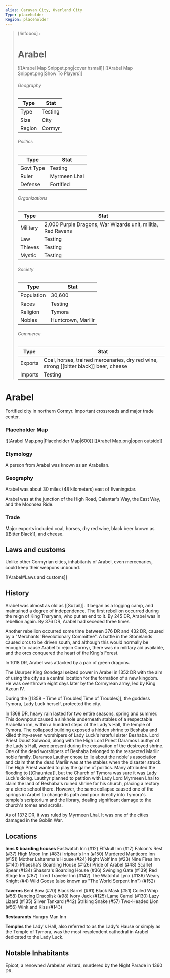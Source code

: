 ```yaml
---
alias: Caravan City, Overland City
Type: placeholder
Region: placeholder
---
```

> [!infobox]+
> # Arabel
> ![[Arabel Map Snippet.png|cover hsmall]]
> [[Arabel Map Snippet.png|Show To Players]]
> ###### Geography
> Type |  Stat |
> ---|---|
> Type | Testing |
> Size | City |
> Region | Cormyr |
> ###### Politics
> Type |  Stat |
> ---|---|
> Govt Type | Testing |
> Ruler | Myrmeen Lhal |
> Defense | Fortified |
> ###### Organizations
> Type |  Stat |
> ---|---|
> Military | 2,000 Purple Dragons, War Wizards unit, militia, Red Ravens |
> Law | Testing |
> Thieves | Testing |
> Mystic | Testing |
> ###### Society
> Type |  Stat |
> ---|---|
> Population | 30,600 |
> Races | Testing |
> Religion | Tymora |
> Nobles | Huntcrown, Marliir |
> ###### Commerce
> Type |  Stat |
> ---|---|
> Exports | Coal, horses, trained mercenaries, dry red wine, strong [[bitter black]] beer, cheese |
> Imports | Testing |


# Arabel
Fortified city in northern Cormyr. Important crossroads and major trade center.

### Placeholder Map
![[Arabel Map.png|Placeholder Map|600]]
[[Arabel Map.png|open outside]]

### Etymology
A person from Arabel was known as an Arabellan.

### Geography
Arabel was about 30 miles (48 kilometers) east of Eveningstar.

Arabel was at the junction of the High Road, Calantar's Way, the East Way, and the Moonsea Ride.

### Trade
Major exports included coal, horses, dry red wine, black beer known as [[Bitter Black]], and cheese.

## Laws and customs
Unlike other Cormyrian cities, inhabitants of Arabel, even mercenaries, could keep their weapons unbound.

[[Arabel#Laws and customs]]

## History
Arabel was almost as old as [[Suzail]]. It began as a logging camp, and maintained a degree of independence. The first rebellion occurred during the reign of King Tharyann, who put an end to it. By 245 DR, Arabel was in rebellion again. By 376 DR, Arabel had seceded three times

Another rebellion occurred some time between 376 DR and 432 DR, caused by a "Merchants' Revolutionary Committee". A battle in the Stonelands caused orcs to be driven south, and although this would normally be enough to cause Arabel to rejoin Cormyr, there was no military aid available, and the orcs conquered the heart of the King's Forest.

In 1018 DR, Arabel was attacked by a pair of green dragons.

The Usurper King Gondegal seized power in Arabel in 1352 DR with the aim of using the city as a central location for the formation of a new kingdom. He was overthrown eight days later by the Cormyrean army, led by King Azoun IV.

During the [[1358 - Time of Troubles|Time of Troubles]], the goddess Tymora, Lady Luck herself, protected the city.

In 1368 DR, heavy rain lasted for two entire seasons, spring and summer. This downpour caused a sinkhole underneath stables of a respectable Arabellan inn, within a hundred steps of the Lady's Hall, the temple of Tymora. The collapsed building exposed a hidden shrine to Beshaba and killed thirty-seven worshipers of Lady Luck's hateful sister Beshaba. Lord Priest Doust Sulwood, along with the High Lord Priest Daramos Lauthyr of the Lady's Hall, were present during the excavation of the destroyed shrine. One of the dead worshipers of Beshaba belonged to the respected Marliir noble family. Daramos Lauthyr chose to lie about the noble's association and claim that the dead Marliir was at the stables when the disaster struck. The High Priest wanted to play the game of politics. Many attributed the flooding to [[Chauntea]], but the Church of Tymora was sure it was Lady Luck's doing. Lauthyr planned to petition with Lady Lord Myrmeen Lhal to claim the land of Beshaba's ruined shrine for his church, placing a rectory or a cleric school there. However, the same collapse caused one of the springs in Arabel to change its path and pour directly into Tymora's temple's scriptorium and the library, dealing significant damage to the church's tomes and scrolls.

As of 1372 DR, it was ruled by Myrmeen Lhal. It was one of the cities damaged in the Goblin War.

## Locations
**Inns & boarding houses**
Eastwatch Inn (#12)
Elfskull Inn (#17)
Falcon's Rest (#37)
High Moon Inn (#83)
Irriphar's Inn (#150)
Murdered Manticore Inn (#151)
Mother Lahamma's House (#24)
Night Wolf Inn (#23)
Nine Fires Inn (#140)
Phaesha's Boarding House (#126)
Pride of Arabel (#48)
Scarlet Spear (#134)
Shassra's Boarding House (#36)
Swinging Gate (#139)
Red Stirge Inn (#87)
Tired Traveler Inn (#142)
The Watchful Lynx (#136)
Weary Knight (#4)
Wild Goose (also known as "The World Serpent Inn") (#152)

**Taverns**
Bent Bow (#70)
Black Barrel (#61)
Black Mask (#51)
Coiled Whip (#58)
Dancing Dracolisk (#98)
Ivory Jack (#125)
Lame Camel (#130)
Lazy Lizard (#135)
Silver Tankard (#42)
Striking Snake (#57)
Two-Headed Lion (#56)
Wink and Kiss (#143)

**Restaurants**
Hungry Man Inn

**Temples**
the Lady's Hall, also referred to as the Lady's Hause or simply as the Temple of Tymora, was the most resplendent cathedral in Arabel dedicated to the Lady Luck.

## Notable Inhabitants
Epicot, a renowned Arabelan wizard, murdered by the Night Parade in 1360 DR.